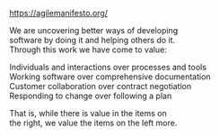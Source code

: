 


https://agilemanifesto.org/

We are uncovering better ways of developing  
software by doing it and helping others do it.  
Through this work we have come to value:  

Individuals and interactions over processes and tools  
Working software over comprehensive documentation  
Customer collaboration over contract negotiation  
Responding to change over following a plan  

That is, while there is value in the items on  
the right, we value the items on the left more.